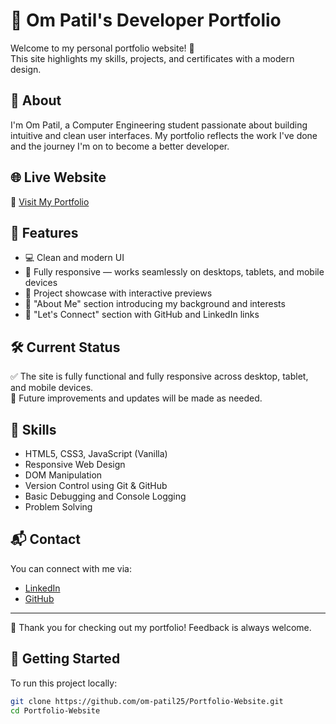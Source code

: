 # 💼 Om Patil's Developer Portfolio

Welcome to my personal portfolio website! 🚀  
This site highlights my skills, projects, and certificates with a modern design.

## 💼 About

I'm Om Patil, a Computer Engineering student passionate about building intuitive and clean user interfaces. My portfolio reflects the work I've done and the journey I'm on to become a better developer.

## 🌐 Live Website

🔗 [Visit My Portfolio](https://om-patil25.github.io/Portfolio-Website/)  

## 📁 Features

- 💻 Clean and modern UI
- 📱 Fully responsive — works seamlessly on desktops, tablets, and mobile devices
- 🎯 Project showcase with interactive previews
- 🧠 "About Me" section introducing my background and interests
- 🔗 "Let's Connect" section with GitHub and LinkedIn links

## 🛠️ Current Status

✅ The site is fully functional and fully responsive across desktop, tablet, and mobile devices.  
🔄 Future improvements and updates will be made as needed.

## 🧠 Skills

- HTML5, CSS3, JavaScript (Vanilla)
- Responsive Web Design
- DOM Manipulation
- Version Control using Git & GitHub
- Basic Debugging and Console Logging
- Problem Solving

## 📬 Contact

You can connect with me via:

- [LinkedIn](https://www.linkedin.com/in/om-patil25/)
- [GitHub](https://github.com/om-patil25)

---

🖤 Thank you for checking out my portfolio! Feedback is always welcome.

## 🚀 Getting Started

To run this project locally:

```bash
git clone https://github.com/om-patil25/Portfolio-Website.git
cd Portfolio-Website

